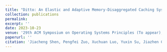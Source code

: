 ```yaml
---
title: "Ditto: An Elastic and Adaptive Memory-Disaggregated Caching System"
collection: publications
permalink: 
excerpt: ''
date: 2023-10-23
venue: '29th ACM Symposium on Operating Systems Principles (To appear), SOSP 2023'
paperurl: ''
citation: 'Jiacheng Shen, Pengfei Zuo, Xuchuan Luo, Yuxin Su, Jiazhen Gu, Hao Feng, Yangfan Zhou, and Michael R. Lyu. "Ditto: An Elastic and Adaptive Memory-Disaggregated Caching System." 29th ACM Symposium on Operating Systems Princciples (SOSP 23). 2023.'
---
```

<!-- This paper is about the number 1. The number 2 is left for future work. -->

<!-- Jiacheng Shen, Pengfei Zuo, Xuchuan Luo, Tianyi Yang, Yuxin Su, Yangfan Zhou, and Michael R. Lyu. FUSEE: A fully memory-disaggregated key-value store. In Ashvin Goel and Dalit Naor, editors, 21st USENIX Conference on File and Storage Technologies, FAST 2023, Santa Clara, CA, USA, February 21-23, 2023, pages 81–98. USENIX Association, 2023.
 -->
<!-- Recommended citation: Your Name, You. (2009). "Paper Title Number 1." <i>Journal 1</i>. 1(1). -->
